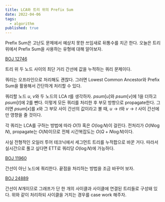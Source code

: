 ```yaml
---
title: LCA와 트리 위의 Prefix Sum
date: 2022-04-06
tags:
  - algorithm
published: true
---
```


Prefix Sum은 고난도 문제에서 예상치 못한 쓰임새로 뒤통수를 치곤 한다. 오늘은 트리 위에서 Prefix Sum을 사용하는 유형에 대해 알아보자.

[BOJ 12746](https://www.acmicpc.net/problem/12746)

트리 위 두 노드 사이의 최단 거리 간선에 값을 누적하는 쿼리 문제이다.

쿼리는 오프라인으로 처리해도 괜찮다. 그러면 Lowest Common Ancestor와 Prefix Sum을 활용해서 간단하게 처리할 수 있다.

쿼리할 노드 $u$, $v$와 두 노드의 LCA $t$를 생각하자. $psum[u]$와 $psum[v]$에 1을 더하고 $psum[t]$에 2를 뺀다. 이렇게 모든 쿼리를 처리한 후 부모 방향으로 propagate한다. 그러면 $psum[x]$를 $x$와 그 부모 사이 간선의 값이라고 볼 때, $u \rightarrow t$와 $v \rightarrow t$ 사이 간선에만 영향을 줄 것이다.

각 쿼리는 LCA를 구하는 방법에 따라 $O(1)$ 혹은 $O(\log{N})$이 걸린다. 전처리가 $O(N\log{N})$, propagate는 $O(N)$이므로 전체 시간복잡도는 $O(Q+N\log{N})$이다.

사실 전형적인 오일러 투어 테크닉에서 세그먼트 트리를 누적합으로 바꾼 거다. 따라서 실시간으로 풀고 싶다면 ETT로 쿼리당 $O(\log{N})$에 가능하다.

[BOJ 11960](https://www.acmicpc.net/problem/11960)

간선이 아닌 노드에 쿼리한다. 끝점을 처리하는 방법을 조금 바꾸어 보자.

[BOJ 24889](https://www.acmicpc.net/problem/24889)

간선이 $N$개이므로 그래프가 단 한 개의 사이클과 사이클에 연결된 트리들로 구성돼 있다. 위와 같이 처리하되 사이클을 거치는 경우를 case work 해주자.

